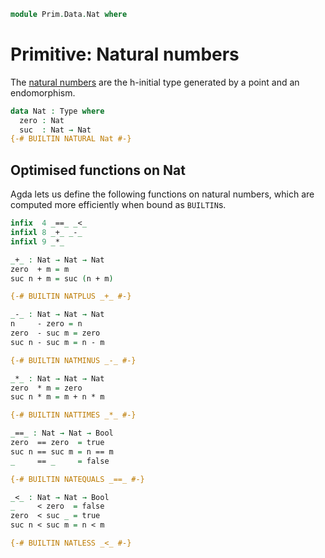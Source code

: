 <!--
```agda
open import Prim.Data.Bool
open import Prim.Extension
open import Prim.Interval
open import Prim.Type
open import Prim.Kan
```
-->

```agda
module Prim.Data.Nat where
```

# Primitive: Natural numbers

The [natural numbers](Data.Nat.html) are the h-initial type generated by
a point and an endomorphism.

```agda
data Nat : Type where
  zero : Nat
  suc  : Nat → Nat
{-# BUILTIN NATURAL Nat #-}
```

## Optimised functions on Nat

Agda lets us define the following functions on natural numbers, which
are computed more efficiently when bound as `BUILTIN`s.

```agda
infix  4 _==_ _<_
infixl 8 _+_ _-_
infixl 9 _*_

_+_ : Nat → Nat → Nat
zero  + m = m
suc n + m = suc (n + m)

{-# BUILTIN NATPLUS _+_ #-}

_-_ : Nat → Nat → Nat
n     - zero = n
zero  - suc m = zero
suc n - suc m = n - m

{-# BUILTIN NATMINUS _-_ #-}

_*_ : Nat → Nat → Nat
zero  * m = zero
suc n * m = m + n * m

{-# BUILTIN NATTIMES _*_ #-}

_==_ : Nat → Nat → Bool
zero  == zero  = true
suc n == suc m = n == m
_     == _     = false

{-# BUILTIN NATEQUALS _==_ #-}

_<_ : Nat → Nat → Bool
_     < zero  = false
zero  < suc _ = true
suc n < suc m = n < m

{-# BUILTIN NATLESS _<_ #-}
```
